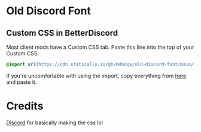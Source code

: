 # Old Discord Font


## Custom CSS in BetterDiscord
Most client mods have a Custom CSS tab. Paste this line into the top of your Custom CSS.
```css
@import url(https://cdn.statically.io/gh/mdnoga/old-discord-font/main/fonts.min.css);
```
If you're uncomfortable with using the import, copy everything from [here](https://cdn.statically.io/gh/mdnoga/old-discord-font/main/source.min.css) and paste it.

# Credits
[Discord](https://discord.com/) for basically making the css lol
